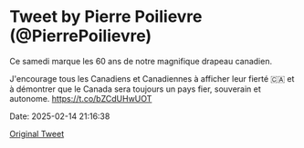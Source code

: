 # Tweet by Pierre Poilievre (@PierrePoilievre)

Ce samedi marque les 60 ans de notre magnifique drapeau canadien. 

J'encourage tous les Canadiens et Canadiennes à afficher leur fierté  🇨🇦 et à démontrer que le Canada sera toujours un pays fier, souverain et autonome. https://t.co/bZCdUHwUOT

Date: 2025-02-14 21:16:38

[Original Tweet](https://x.com/PierrePoilievre/status/1890510486002618475)
